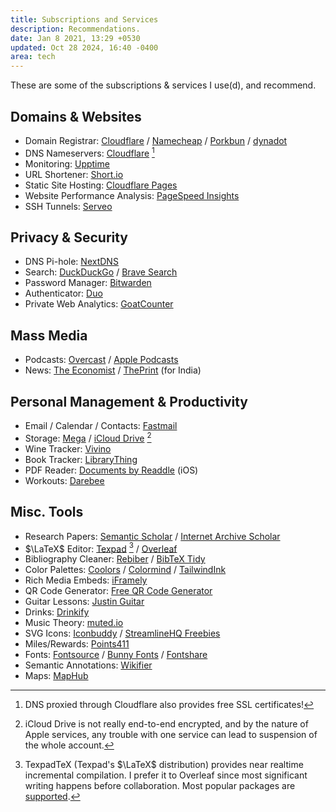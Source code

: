 ```yaml
---
title: Subscriptions and Services
description: Recommendations.
date: Jan 8 2021, 13:29 +0530
updated: Oct 28 2024, 16:40 -0400
area: tech
---
```


These are some of the subscriptions & services I use(d), and recommend.

## Domains & Websites

- Domain Registrar: [Cloudflare](https://www.cloudflare.com/products/registrar/) / [Namecheap](https://www.namecheap.com) / [Porkbun](https://porkbun.com/) / [dynadot](https://www.dynadot.com/)
- DNS Nameservers: [Cloudflare](https://support.cloudflare.com/hc/en-us/articles/205195708-Changing-your-domain-nameservers-to-Cloudflare) [^a]
- Monitoring: [Upptime](https://upptime.js.org)
- URL Shortener: [Short.io](https://short.io)
- Static Site Hosting: [Cloudflare Pages](https://pages.cloudflare.com/)
- Website Performance Analysis: [PageSpeed Insights](https://pagespeed.web.dev/)
- SSH Tunnels: [Serveo](https://serveo.net)

## Privacy & Security

- DNS Pi-hole: [NextDNS](https://nextdns.io)
- Search: [DuckDuckGo](https://duckduckgo.com) / [Brave Search](https://search.brave.com)
- Password Manager: [Bitwarden](https://bitwarden.com)
- Authenticator: [Duo](https://duo.com)
- Private Web Analytics: [GoatCounter](https://www.goatcounter.com)

## Mass Media

- Podcasts: [Overcast](https://overcast.fm) / [Apple Podcasts](https://www.apple.com/apple-podcasts/)
- News: [The Economist](https://www.economist.com) / [ThePrint](https://theprint.in) (for India)

## Personal Management & Productivity

- Email / Calendar / Contacts: [Fastmail](https://fastmail.com)
- Storage: [Mega](https://mega.nz) / [iCloud Drive](https://www.apple.com/icloud/) [^b]
- Wine Tracker: [Vivino](https://www.vivino.com/)
- Book Tracker: [LibraryThing](https://www.librarything.com)
- PDF Reader: [Documents by Readdle](https://readdle.com/documents) (iOS)
- Workouts: [Darebee](https://darebee.com/)

## Misc. Tools

- Research Papers: [Semantic Scholar](https://www.semanticscholar.org) / [Internet Archive Scholar](https://scholar.archive.org)
- $\LaTeX$ Editor: [Texpad](https://www.texpad.com) [^c] / [Overleaf](https://www.overleaf.com)
- Bibliography Cleaner: [Rebiber](https://github.com/yuchenlin/rebiber) / [BibTeX Tidy](https://flamingtempura.github.io/bibtex-tidy/)
- Color Palettes: [Coolors](https://coolors.co) / [Colormind](https://colormind.io/bootstrap/) / [TailwindInk](https://tailwind.ink)
- Rich Media Embeds: [iFramely](https://iframely.com/embed)
- QR Code Generator: [Free QR Code Generator](https://www.qr-code-generator.org)
- Guitar Lessons: [Justin Guitar](https://www.justinguitar.com)
- Drinks: [Drinkify](https://www.drinkify.org)
- Music Theory: [muted.io](https://muted.io/cheat-sheet/)
- SVG Icons: [Iconbuddy](https://iconbuddy.app/) / [StreamlineHQ Freebies](https://www.streamlinehq.com/freebies)
- Miles/Rewards: [Points411](https://www.points411.com/)
- Fonts: [Fontsource](https://fontsource.org/) / [Bunny Fonts](https://fonts.bunny.net/) / [Fontshare](https://www.fontshare.com/)
- Semantic Annotations: [Wikifier](https://wikifier.org)
- Maps: [MapHub](https://maphub.net/)

[^a]: DNS proxied through Cloudflare also provides free SSL certificates!

[^b]: iCloud Drive is not really end-to-end encrypted, and by the nature of Apple services, any trouble with one service can lead to suspension of the whole account.

[^c]: TexpadTeX (Texpad's $\LaTeX$ distribution) provides near realtime incremental compilation. I prefer it to Overleaf since most significant writing happens before collaboration. Most popular packages are [supported](https://www.texpad.com/docs/tutorials/tex/typesetters/texpadtex/package-coverage).
